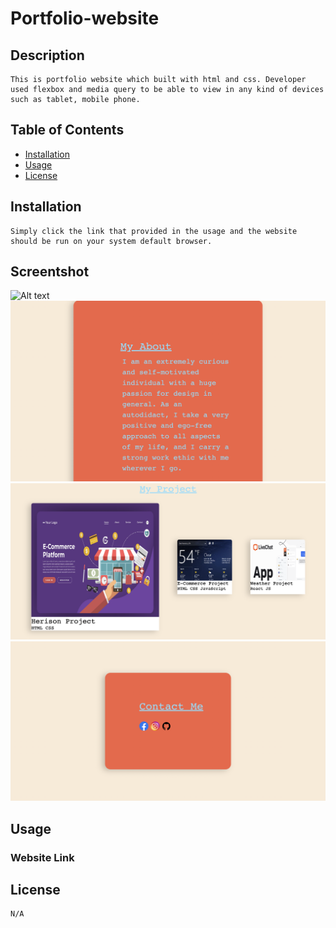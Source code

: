 # Portfolio-website
## Description
    This is portfolio website which built with html and css. Developer used flexbox and media query to be able to view in any kind of devices such as tablet, mobile phone. 

## Table of Contents
* [Installation](#installation)
* [Usage](#usage)
* [License](#license)

## Installation 
    Simply click the link that provided in the usage and the website should be run on your system default browser.
## Screentshot
![Alt text](image.png)
![Alt text](image-1.png)
![Alt text](image-2.png)
![Alt text](image-3.png)
## Usage
### Website Link

## License 
    N/A